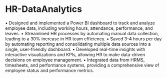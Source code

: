 # HR-DataAnalytics
•  Designed and implemented a Power BI dashboard to track and analyze employee data, including working hours, attendance, performance, and leaves.
•  Streamlined HR processes by automating manual data collection, leading to a 30% increase in HR team efficiency.
•  Saved 3-4 hours per day by automating reporting and consolidating multiple data sources into a single, user-friendly dashboard.
•	Developed real-time insights with interactive visualizations and KPIs, allowing HR to make data-driven decisions on employee management.
•	Integrated data from HRMS, timesheets, and performance systems, providing a comprehensive view of employee status and performance metrics.

